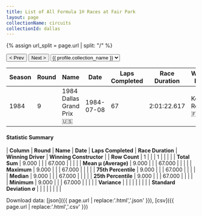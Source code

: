 ```yaml
---
title: List of All Formula 1® Races at Fair Park
layout: page
collectionName: circuits
collectionId: dallas
---
```


{% assign url_split = page.url | split: "/" %}
<div id="collection-navigation">
<button onclick="selector.options[selector.selectedIndex-1].value && (window.location = selector.options[selector.selectedIndex-1].value);">&lt; Prev</button>
<button onclick="selector.options[selector.selectedIndex+1].value && (window.location = selector.options[selector.selectedIndex+1].value);">Next &gt;</button>
<select id="selector" onchange="this.options[this.selectedIndex].value && (window.location = this.options[this.selectedIndex].value);">
  {% for collectionId in site.data[page.collectionName].refs %}
    {% if collectionId == page.collectionId %}
      {% assign selected = "selected" %}
    {% else %}
      {% assign selected = "" %}
    {% endif %}
    {% assign profile = site.data[page.collectionName][collectionId].profile %}
    <option value="/f1/{{ page.collectionName }}/{{ collectionId }}/{{ url_split[4] }}" {{ selected }}>{{ profile.collection_name }}</option>
  {% endfor %}
</select>
</div>

| Season | Round | Name | Date | Laps Completed | Race Duration | Winning Driver | Winning Constructor |
|--|--|--|--|--|--|--|--|
| 1984 | 9 | 1984 Dallas Grand Prix 🇺🇸 | 1984-07-08 | 67 | 2:01:22.617 | Keke Rosberg 🇫🇮 | Williams 🇬🇧 |

#### Statistic Summary

| **Column** | **Round** | **Name** | **Date** | **Laps Completed** | **Race Duration** | **Winning Driver** | **Winning Constructor** |
| **Row Count** | 1 |  |  | 1 |  |  |  |
| **Total Sum** | 9.000 |  |  | 67.000 |  |  |  |
| **Mean μ (Average)** | 9.000 |  |  | 67.000 |  |  |  |
| **Maximum** | 9.000 |  |  | 67.000 |  |  |  |
| **75th Percentile** | 9.000 |  |  | 67.000 |  |  |  |
| **Median** | 9.000 |  |  | 67.000 |  |  |  |
| **25th Percentile** | 9.000 |  |  | 67.000 |  |  |  |
| **Minimum** | 9.000 |  |  | 67.000 |  |  |  |
| **Variance** |  |  |  |  |  |  |  |
| **Standard Deviation σ** |  |  |  |  |  |  |  |

Download data: [json]({{ page.url | replace:'.html','.json' }}), [csv]({{ page.url | replace:'.html','.csv' }})
